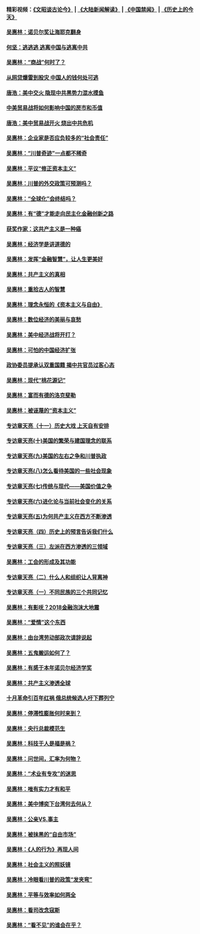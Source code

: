 #### 精彩视频：[《文昭谈古论今》](https://github.com/gfw-breaker/wenzhao/blob/master/README.md?t=01300030) | [《大陆新闻解读》](https://github.com/gfw-breaker/ntdtv-comedy/blob/master/README.md?t=01300030) | [《中国禁闻》](https://github.com/gfw-breaker/ntdtv-news/blob/master/README.md?t=01300030) | [《历史上的今天》](https://github.com/gfw-breaker/today-in-history/blob/master/README.md?t=01300030) 

#### [吴惠林：诺贝尔奖让海耶克翻身](../pages/nsc423/n10890049.md?t=01300030) 

#### [何坚：逃逃逃 逃离中国与逃离中共](../pages/nsc423/n10592891.md?t=01300030) 

#### [吴惠林：“商战”何时了？](../pages/nsc423/n10573558.md?t=01300030) 

#### [从网贷爆雷到股灾 中国人的钱何处可逃](../pages/nsc423/n10572800.md?t=01300030) 

#### [唐浩：美中交火 隐现中共黑势力混水摸鱼](../pages/nsc423/n10544040.md?t=01300030) 

#### [中美贸易战将如何影响中国的房市和币值](../pages/nsc423/n10543697.md?t=01300030) 

#### [唐浩：美中贸易战开火 烧出中共危机](../pages/nsc423/n10540126.md?t=01300030) 

#### [吴惠林：企业家是否应负较多的“社会责任”](../pages/nsc423/n10535022.md?t=01300030) 

#### [吴惠林：“川普奇迹”一点都不稀奇](../pages/nsc423/n10512808.md?t=01300030) 

#### [吴惠林：平议“修正资本主义”](../pages/nsc423/n10495724.md?t=01300030) 

#### [吴惠林：川普的外交政策可预测吗？](../pages/nsc423/n10462387.md?t=01300030) 

#### [吴惠林：“全球化”会终结吗？](../pages/nsc423/n10452838.md?t=01300030) 

#### [吴惠林：有“德”才能走向民主化金融创新之路](../pages/nsc423/n10432292.md?t=01300030) 

#### [获奖作家：这共产主义是一种癌](../pages/nsc423/n10431541.md?t=01300030) 

#### [吴惠林：经济学是讲道德的](../pages/nsc423/n10398014.md?t=01300030) 

#### [吴惠林：发挥“金融智慧”，让人生更美好](../pages/nsc423/n10375019.md?t=01300030) 

#### [吴惠林：共产主义的真相](../pages/nsc423/n10351394.md?t=01300030) 

#### [吴惠林：重拾古人的智慧](../pages/nsc423/n10337691.md?t=01300030) 

#### [吴惠林：理念永恒的《资本主义与自由》](../pages/nsc423/n10316274.md?t=01300030) 

#### [吴惠林：数位经济的美丽与哀愁](../pages/nsc423/n10292946.md?t=01300030) 

#### [吴惠林：美中经济战将开打？](../pages/nsc423/n10258825.md?t=01300030) 

#### [吴惠林：可怕的中国经济扩张](../pages/nsc423/n10219147.md?t=01300030) 

#### [政协委员提承认双重国籍 揭中共官员过客心态](../pages/nsc423/n10208809.md?t=01300030) 

#### [吴惠林：现代“桃花源记”](../pages/nsc423/n10185234.md?t=01300030) 

#### [吴惠林：富而有德的洛克斐勒](../pages/nsc423/n10142264.md?t=01300030) 

#### [吴惠林：被诬蔑的“资本主义”](../pages/nsc423/n10124816.md?t=01300030) 

#### [专访章天亮（十一）历史大戏 上天自有安排](../pages/nsc423/n10094905.md?t=01300030) 

#### [专访章天亮(十)美国的繁荣与建国理念的联系](../pages/nsc423/n10094899.md?t=01300030) 

#### [专访章天亮(九)美国的左右之争和川普执政](../pages/nsc423/n10094889.md?t=01300030) 

#### [专访章天亮(八)怎么看待美国的一些社会现象](../pages/nsc423/n10094857.md?t=01300030) 

#### [专访章天亮(七)传统与现代——美国价值之争](../pages/nsc423/n10093140.md?t=01300030) 

#### [专访章天亮(六)进化论与当前社会变化的关系](../pages/nsc423/n10092036.md?t=01300030) 

#### [专访章天亮(五)为何共产主义在西方不断渗透](../pages/nsc423/n10083620.md?t=01300030) 

#### [专访章天亮（四）历史上的预言告诉我们什么](../pages/nsc423/n10083606.md?t=01300030) 

#### [专访章天亮（三）左派在西方渗透的三领域](../pages/nsc423/n10081115.md?t=01300030) 

#### [吴惠林：工会的形成及其功能](../pages/nsc423/n10080633.md?t=01300030) 

#### [专访章天亮（二）什么人和组织让人背离神](../pages/nsc423/n10076637.md?t=01300030) 

#### [专访章天亮（一）不同民族的三个共同记忆](../pages/nsc423/n10074188.md?t=01300030) 

#### [吴惠林：有影呒？2018金融泡沫大地震](../pages/nsc423/n10040534.md?t=01300030) 

#### [吴惠林：“爱情”这个东西](../pages/nsc423/n10019423.md?t=01300030) 

#### [吴惠林：由台湾劳动部政次请辞说起](../pages/nsc423/n9979679.md?t=01300030) 

#### [吴惠林：五鬼搬运如何了？](../pages/nsc423/n9925338.md?t=01300030) 

#### [吴惠林：有感于本年诺贝尔经济学奖](../pages/nsc423/n9871883.md?t=01300030) 

#### [吴惠林：共产主义渗透全球](../pages/nsc423/n9812748.md?t=01300030) 

#### [十月革命引百年红祸 俄总统候选人吁下葬列宁](../pages/nsc423/n9810182.md?t=01300030) 

#### [吴惠林：停滞性膨胀何时来到？](../pages/nsc423/n9764136.md?t=01300030) 

#### [吴惠林：央行总裁模范生](../pages/nsc423/n9728134.md?t=01300030) 

#### [吴惠林：科技于人是福是祸？](../pages/nsc423/n9672982.md?t=01300030) 

#### [吴惠林：问世间，汇率为何物？](../pages/nsc423/n9621788.md?t=01300030) 

#### [吴惠林：“术业有专攻”的迷思](../pages/nsc423/n9580363.md?t=01300030) 

#### [吴惠林：唯有实力才有和平](../pages/nsc423/n9529599.md?t=01300030) 

#### [吴惠林：美中博奕下台湾何去何从？](../pages/nsc423/n9483598.md?t=01300030) 

#### [吴惠林：公亲VS.事主](../pages/nsc423/n9425637.md?t=01300030) 

#### [吴惠林：被抹黑的“自由市场”](../pages/nsc423/n9351545.md?t=01300030) 

#### [吴惠林：《人的行为》再现人间](../pages/nsc423/n9296339.md?t=01300030) 

#### [吴惠林：社会主义的照妖镜](../pages/nsc423/n9243460.md?t=01300030) 

#### [吴惠林：冷眼看川普的政策“发夹弯”](../pages/nsc423/n9120684.md?t=01300030) 

#### [吴惠林：平等与效率如何两全](../pages/nsc423/n9075430.md?t=01300030) 

#### [吴惠林：看司改念寇斯](../pages/nsc423/n9024915.md?t=01300030) 

#### [吴惠林：“看不见”的谁会在乎？](../pages/nsc423/n8977488.md?t=01300030) 

